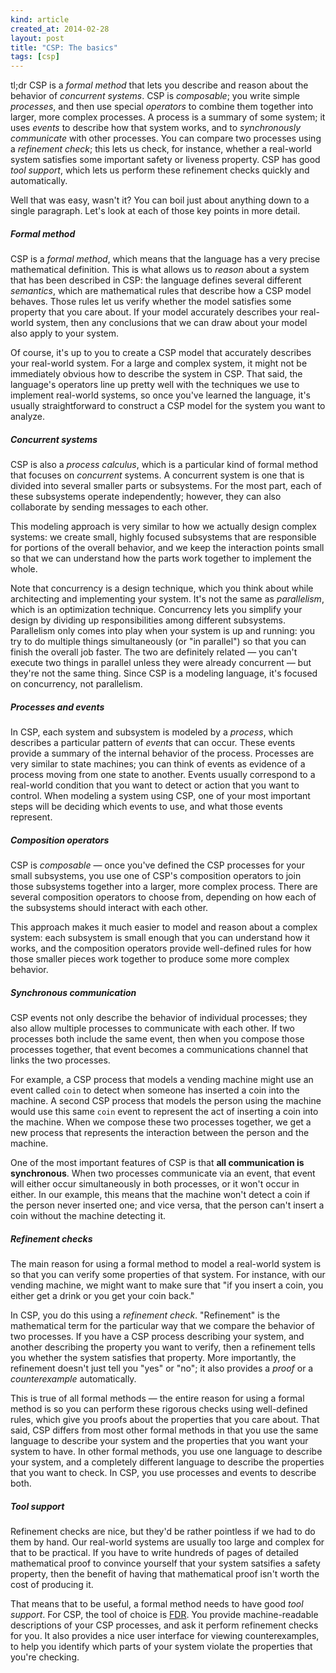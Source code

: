 ```yaml
---
kind: article
created_at: 2014-02-28
layout: post
title: "CSP: The basics"
tags: [csp]
---
```


<p class="big-def">
  <span class="tldr">tl;dr</span> CSP is a <em>formal method</em> that lets you
  describe and reason about the behavior of <em>concurrent systems</em>.  CSP is
  <em>composable</em>; you write simple <em>processes</em>, and then use special
  <em>operators</em> to combine them together into larger, more complex
  processes.  A process is a summary of some system; it uses <em>events</em> to
  describe how that system works, and to <em>synchronously communicate</em> with
  other processes.  You can compare two processes using a <em>refinement
  check</em>; this lets us check, for instance, whether a real-world system
  satisfies some important safety or liveness property.  CSP has good <em>tool
  support</em>, which lets us perform these refinement checks quickly and
  automatically.
</p>

Well that was easy, wasn't it?  You can boil just about anything down to a
single paragraph.  Let's look at each of those key points in more detail.


<h5>Formal method</h5>

CSP is a *formal method*, which means that the language has a very precise
mathematical definition.  This is what allows us to *reason* about a system that
has been described in CSP: the language defines several different *semantics*,
which are mathematical rules that describe how a CSP model behaves.  Those rules
let us verify whether the model satisfies some property that you care about.  If
your model accurately describes your real-world system, then any conclusions
that we can draw about your model also apply to your system.

Of course, it's up to you to create a CSP model that accurately describes your
real-world system.  For a large and complex system, it might not be immediately
obvious how to describe the system in CSP.  That said, the language's operators
line up pretty well with the techniques we use to implement real-world systems,
so once you've learned the language, it's usually straightforward to construct a
CSP model for the system you want to analyze.


<h5>Concurrent systems</h5>

CSP is also a *process calculus*, which is a particular kind of formal method
that focuses on *concurrent* systems.  A concurrent system is one that is
divided into several smaller parts or subsystems.  For the most part, each of
these subsystems operate independently; however, they can also collaborate by
sending messages to each other.

This modeling approach is very similar to how we actually design complex
systems: we create small, highly focused subsystems that are responsible for
portions of the overall behavior, and we keep the interaction points small so
that we can understand how the parts work together to implement the whole.

Note that concurrency is a design technique, which you think about while
architecting and implementing your system.  It's not the same as *parallelism*,
which is an optimization technique.  Concurrency lets you simplify your design
by dividing up responsibilities among different subsystems.  Parallelism only
comes into play when your system is up and running: you try to do multiple
things simultaneously (or "in parallel") so that you can finish the overall job
faster.  The two are definitely related — you can't execute two things in
parallel unless they were already concurrent — but they're not the same thing.
Since CSP is a modeling language, it's focused on concurrency, not parallelism.


<h5>Processes and events</h5>

In CSP, each system and subsystem is modeled by a *process*, which describes a
particular pattern of *events* that can occur.  These events provide a summary
of the internal behavior of the process.  Processes are very similar to state
machines; you can think of events as evidence of a process moving from one state
to another.  Events usually correspond to a real-world condition that you want
to detect or action that you want to control.  When modeling a system using CSP,
one of your most important steps will be deciding which events to use, and what
those events represent.


<h5>Composition operators</h5>

CSP is *composable* — once you've defined the CSP processes for your small
subsystems, you use one of CSP's composition operators to join those subsystems
together into a larger, more complex process.  There are several composition
operators to choose from, depending on how each of the subsystems should
interact with each other.

This approach makes it much easier to model and reason about a complex system:
each subsystem is small enough that you can understand how it works, and the
composition operators provide well-defined rules for how those smaller pieces
work together to produce some more complex behavior.


<h5>Synchronous communication</h5>

CSP events not only describe the behavior of individual processes; they also
allow multiple processes to communicate with each other.  If two processes both
include the same event, then when you compose those processes together, that
event becomes a communications channel that links the two processes.

For example, a CSP process that models a vending machine might use an event
called `coin` to detect when someone has inserted a coin into the machine.  A
second CSP process that models the person using the machine would use this same
`coin` event to represent the act of inserting a coin into the machine.  When we
compose these two processes together, we get a new process that represents the
interaction between the person and the machine.

One of the most important features of CSP is that **all communication is
synchronous**.  When two processes communicate via an event, that event will
either occur simultaneously in both processes, or it won't occur in either.  In
our example, this means that the machine won't detect a coin if the person never
inserted one; and vice versa, that the person can't insert a coin without the
machine detecting it.


<h5>Refinement checks</h5>

The main reason for using a formal method to model a real-world system is so
that you can verify some properties of that system.  For instance, with our
vending machine, we might want to make sure that "if you insert a coin, you
either get a drink or you get your coin back."

In CSP, you do this using a *refinement check*.  "Refinement" is the
mathematical term for the particular way that we compare the behavior of two
processes.  If you have a CSP process describing your system, and another
describing the property you want to verify, then a refinement tells you whether
the system satisfies that property.  More importantly, the refinement doesn't
just tell you "yes" or "no"; it also provides a *proof* or a *counterexample*
automatically.

This is true of all formal methods — the entire reason for using a formal method
is so you can perform these rigorous checks using well-defined rules, which give
you proofs about the properties that you care about.  That said, CSP differs
from most other formal methods in that you use the same language to describe
your system and the properties that you want your system to have.  In other
formal methods, you use one language to describe your system, and a completely
different language to describe the properties that you want to check.  In CSP,
you use processes and events to describe both.


<h5>Tool support</h5>

Refinement checks are nice, but they'd be rather pointless if we had to do them
by hand.  Our real-world systems are usually too large and complex for that to
be practical.  If you have to write hundreds of pages of detailed mathematical
proof to convince yourself that your system satsifies a safety property, then
the benefit of having that mathematical proof isn't worth the cost of producing
it.

That means that to be useful, a formal method needs to have good *tool support*.
For CSP, the tool of choice is [FDR](https://www.cs.ox.ac.uk/projects/fdr/).
You provide machine-readable descriptions of your CSP processes, and ask it
perform refinement checks for you.  It also provides a nice user interface for
viewing counterexamples, to help you identify which parts of your system violate
the properties that you're checking.
